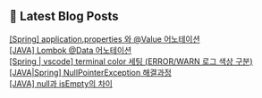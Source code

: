 

## 💌 Latest Blog Posts

<a href=https://yesolz.tistory.com/entry/Spring-applicationproperties-%EC%99%80-Value-%EC%96%B4%EB%85%B8%ED%85%8C%EC%9D%B4%EC%85%98>[Spring] application.properties 와 @Value 어노테이션</a></br><a href=https://yesolz.tistory.com/entry/JAVA-Lombok-Data-%EC%96%B4%EB%85%B8%ED%85%8C%EC%9D%B4%EC%85%98>[JAVA] Lombok @Data 어노테이션</a></br><a href=https://yesolz.tistory.com/entry/Spring-vscode-terminal-color-%EC%84%B8%ED%8C%85-ERRORWARN-%EC%83%89%EC%83%81-%EA%B5%AC%EB%B6%84>[Spring | vscode] terminal color 세팅 (ERROR/WARN 로그 색상 구분)</a></br><a href=https://yesolz.tistory.com/entry/JAVA-NullPointerException-%ED%95%B4%EA%B2%B0%EA%B3%BC%EC%A0%95>[JAVA|Spring] NullPointerException 해결과정</a></br><a href=https://yesolz.tistory.com/entry/JAVA-null%EA%B3%BC-isEmpty%EC%9D%98-%EC%B0%A8%EC%9D%B4>[JAVA] null과 isEmpty의 차이</a></br>
